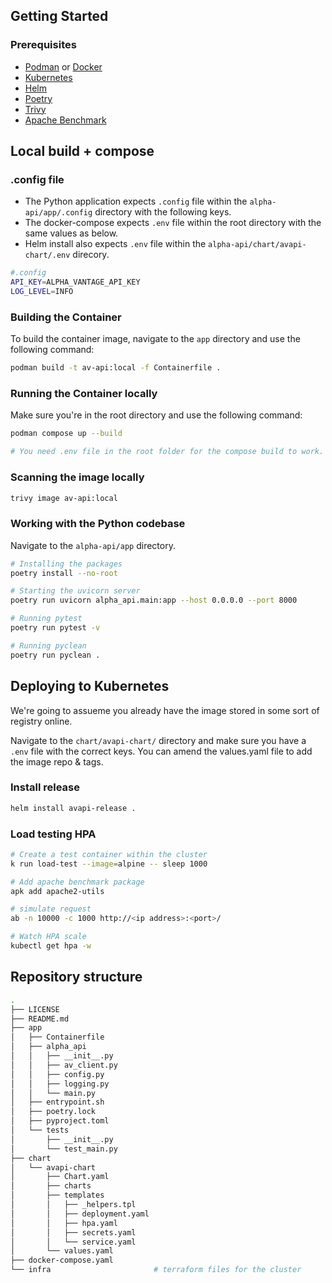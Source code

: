 ## Getting Started

### Prerequisites

- [Podman](https://podman-desktop.io/) or [Docker](https://www.docker.com/)
- [Kubernetes](https://kubernetes.io/)
- [Helm](https://helm.sh/)
- [Poetry](https://python-poetry.org/)
- [Trivy](https://github.com/aquasecurity/trivy)
- [Apache Benchmark](https://httpd.apache.org/docs/current/programs/ab.html)

## Local build + compose

### .config file

- The Python application expects `.config` file within the `alpha-api/app/.config` directory with the following keys.
- The docker-compose expects `.env` file within the root directory with the same values as below.
- Helm install also expects `.env` file within the `alpha-api/chart/avapi-chart/.env` direcory.

```sh
#.config
API_KEY=ALPHA_VANTAGE_API_KEY
LOG_LEVEL=INFO
```


### Building the Container

To build the container image, navigate to the `app` directory and use the following command:

```sh
podman build -t av-api:local -f Containerfile .
```

### Running the Container locally

Make sure you're in the root directory and use the following command:

```sh
podman compose up --build

# You need .env file in the root folder for the compose build to work. This is the same as .config file that the python application requires.
```

### Scanning the image locally

```sh
trivy image av-api:local
```

### Working with the Python codebase

Navigate to the `alpha-api/app` directory.

```sh
# Installing the packages
poetry install --no-root

# Starting the uvicorn server
poetry run uvicorn alpha_api.main:app --host 0.0.0.0 --port 8000

# Running pytest
poetry run pytest -v

# Running pyclean
poetry run pyclean .
```

## Deploying to Kubernetes

We're going to assueme you already have the image stored in some sort of registry online.

Navigate to the `chart/avapi-chart/` directory and make sure you have a `.env` file with the correct keys. You can amend the values.yaml file to add the image repo & tags.

### Install release

```sh
helm install avapi-release .
```

### Load testing HPA

```sh
# Create a test container within the cluster
k run load-test --image=alpine -- sleep 1000

# Add apache benchmark package
apk add apache2-utils

# simulate request
ab -n 10000 -c 1000 http://<ip address>:<port>/

# Watch HPA scale
kubectl get hpa -w
```


## Repository structure

```sh
.
├── LICENSE
├── README.md
├── app
│   ├── Containerfile
│   ├── alpha_api
│   │   ├── __init__.py
│   │   ├── av_client.py
│   │   ├── config.py
│   │   ├── logging.py
│   │   └── main.py
│   ├── entrypoint.sh
│   ├── poetry.lock
│   ├── pyproject.toml
│   └── tests
│       ├── __init__.py
│       └── test_main.py
├── chart
│   └── avapi-chart
│       ├── Chart.yaml
│       ├── charts
│       ├── templates
│       │   ├── _helpers.tpl
│       │   ├── deployment.yaml
│       │   ├── hpa.yaml
│       │   ├── secrets.yaml
│       │   └── service.yaml
│       └── values.yaml
├── docker-compose.yaml
└── infra                       # terraform files for the cluster
```